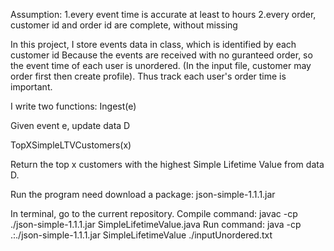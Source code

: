 Assumption:
1.every event time is accurate at least to hours
2.every order, customer id and order id are complete, without missing

In this project, I store events data in class, which is identified by each customer id
Because the events are received with no guranteed order, so the event time of each user is unordered.
(In the input file, customer may order first then create profile).
Thus track each user's order time is important.

I write two functions:
Ingest(e)

Given event e, update data D

TopXSimpleLTVCustomers(x)

Return the top x customers with the highest Simple Lifetime Value from data D.



Run the program need download a package: json-simple-1.1.1.jar

In terminal, go to the current repository.
Compile command: javac -cp ./json-simple-1.1.1.jar SimpleLifetimeValue.java
Run command: java -cp .:./json-simple-1.1.1.jar SimpleLifetimeValue ./inputUnordered.txt 
